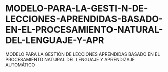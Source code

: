 # MODELO-PARA-LA-GESTI-N-DE-LECCIONES-APRENDIDAS-BASADO-EN-EL-PROCESAMIENTO-NATURAL-DEL-LENGUAJE-Y-APR
MODELO PARA LA GESTIÓN DE LECCIONES APRENDIDAS BASADO EN EL PROCESAMIENTO NATURAL DEL LENGUAJE Y APRENDIZAJE AUTOMÁTICO
